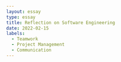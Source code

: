 ```yaml
---
layout: essay
type: essay
title: Reflection on Software Engineering
date: 2022-02-15
labels:
  - Teamwork
  - Project Management
  - Communication
---
```


## 